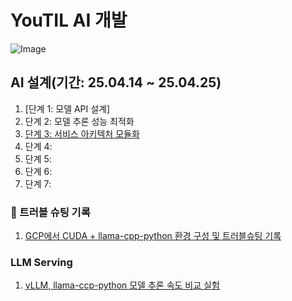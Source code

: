 # YouTIL AI 개발

![Image](https://github.com/user-attachments/assets/7b00b0b4-2589-4cd6-b33c-ef640fa89a02)

## AI 설계(기간: 25.04.14 ~ 25.04.25)
1. [단계 1: 모델 API 설계]
2. 단계 2: 모델 추론 성능 최적화
3. [단계 3: 서비스 아키텍처 모듈화](https://github.com/moosunny/YouTil_AI/blob/main/AI%20%EC%84%A4%EA%B3%84/%EB%8B%A8%EA%B3%843%3A%20%EC%84%9C%EB%B9%84%EC%8A%A4%20%EC%95%84%ED%82%A4%ED%85%8D%EC%B2%98%20%EB%AA%A8%EB%93%88%ED%99%94.md)
4. 단계 4: 
5. 단계 5: 
6. 단계 6: 
7. 단계 7: 


### 🚨 트러블 슈팅 기록
1. [GCP에서 CUDA + llama-cpp-python 환경 구성 및 트러블슈팅 기록](https://github.com/moosunny/YouTil_AI/blob/main/TIL/GCP%EC%97%90%EC%84%9C%20CUDA%20%2B%20llama-cpp-python%20%ED%99%98%EA%B2%BD%20%EA%B5%AC%EC%84%B1%20%EB%B0%8F%20%ED%8A%B8%EB%9F%AC%EB%B8%94%EC%8A%88%ED%8C%85%20%EA%B8%B0%EB%A1%9D.md)

### LLM Serving
1. [vLLM, llama-ccp-python 모델 추론 속도 비교 실험](https://github.com/moosunny/YouTil_AI/blob/main/TIL/vLLM%2C%20llama-cpp-python%20%EB%AA%A8%EB%8D%B8%20%EC%B6%94%EB%A1%A0%20%EC%86%8D%EB%8F%84%20%EB%B9%84%EA%B5%90%20%EC%8B%A4%ED%97%98.md)
